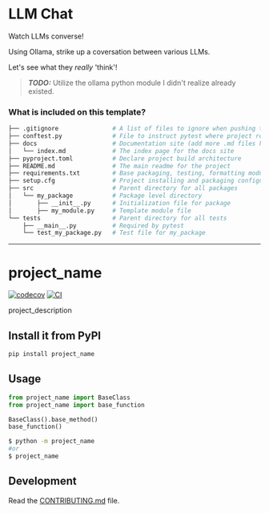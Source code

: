 
# LLM Chat

Watch LLMs converse!

Using Ollama, strike up a coversation between various LLMs. 

Let's see what they *really* 'think'!

> **_TODO:_**  Utilize the ollama python module I didn't realize already existed.

### What is included on this template?

```bash
├── .gitignore               # A list of files to ignore when pushing to Github
├── conftest.py              # File to instruct pytest where project root is 
├── docs                     # Documentation site (add more .md files here)
│   └── index.md             # The index page for the docs site
├── pyproject.toml           # Declare project build architecture
├── README.md                # The main readme for the project
├── requirements.txt         # Base packaging, testing, formatting modules. Includes result module for Rust-like Result syntax
├── setup.cfg                # Project installing and packaging configurations
├── src                      # Parent directory for all packages
│   └── my_package           # Package level directory
│       ├── __init__.py      # Initialization file for package
│       ├── my_module.py     # Template module file
└── tests                    # Parent directory for all tests
    ├── __main__.py          # Required by pytest
    └── test_my_package.py   # Test file for my_package
```

---
# project_name

[![codecov](https://codecov.io/gh/author_name/project_urlname/branch/main/graph/badge.svg?token=project_urlname_token_here)](https://codecov.io/gh/author_name/project_urlname)
[![CI](https://github.com/author_name/project_urlname/actions/workflows/main.yml/badge.svg)](https://github.com/author_name/project_urlname/actions/workflows/main.yml)

project_description

## Install it from PyPI

```bash
pip install project_name
```

## Usage

```py
from project_name import BaseClass
from project_name import base_function

BaseClass().base_method()
base_function()
```

```bash
$ python -m project_name
#or
$ project_name
```

## Development

Read the [CONTRIBUTING.md](CONTRIBUTING.md) file.
